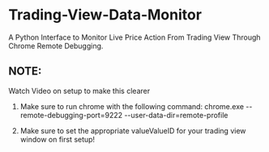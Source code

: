 # Trading-View-Data-Monitor
A Python Interface to Monitor Live Price Action From Trading View Through Chrome Remote Debugging. 

## NOTE:
Watch Video on setup to make this clearer

1) Make sure to run chrome with the following command:
chrome.exe --remote-debugging-port=9222 --user-data-dir=remote-profile

2) Make sure to set the appropriate valueValueID for your trading view window on first setup!